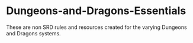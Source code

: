 # Dungeons-and-Dragons-Essentials
These are non SRD rules and resources created for the varying Dungeons and Dragons systems.
